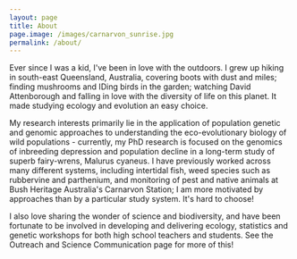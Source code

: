 ```yaml
---
layout: page
title: About
page.image: /images/carnarvon_sunrise.jpg
permalink: /about/
---
```


Ever since I was a kid, I've been in love with the outdoors. I grew up hiking in south-east Queensland, Australia, covering boots with dust and miles; finding mushrooms and IDing birds in the garden; watching David Attenborough and falling in love with the diversity of life on this planet. It made studying ecology and evolution an easy choice.

My research interests primarily lie in the application of population genetic and genomic approaches to understanding the eco-evolutionary biology of wild populations - currently, my PhD research is focused on the genomics of inbreeding depression and population decline in a long-term study of superb fairy-wrens, Malurus cyaneus. I have previously worked across many different systems, including intertidal fish, weed species such as rubbervine and parthenium, and monitoring of pest and native animals at Bush Heritage Australia's Carnarvon Station; I am more motivated by approaches than by a particular study system. It's hard to choose!

I also love sharing the wonder of science and biodiversity, and have been fortunate to be involved in developing and delivering ecology, statistics and genetic workshops for both high school teachers and students. See the Outreach and Science Communication page for more of this!
